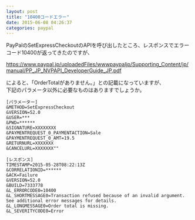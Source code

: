 ```yaml
---
layout: post
title: "10400コードエラー"
date: 2015-06-08 04:26:37
categories: paypal
---
```

<p>PayPalのSetExpressCheckoutのAPIを呼び出したところ、レスポンスでエラーコード10400が返ってきたのですが、</p>

<p><a href="https://www.paypal.jp/uploadedFiles/wwwpaypaljp/Supporting_Content/jp/manual/PP_JP_NVPAPI_DeveloperGuide_JP.pdf" rel="nofollow">https://www.paypal.jp/uploadedFiles/wwwpaypaljp/Supporting_Content/jp/manual/PP_JP_NVPAPI_DeveloperGuide_JP.pdf</a></p>

<p>によると、「OrderTotalがありません。」との記載になっていますが、<br>
下記のパラメータ以外に必要なものはありますでしょうか。</p>

<pre><code>[パラメーター]
&amp;METHOD=SetExpressCheckout
&amp;VERSION=52.0
&amp;USER=***
&amp;PWD=****** 
&amp;SIGNATURE=XXXXXXXX
&amp;PAYMENTREQUEST_0_PAYMENTACTION=Sale 
&amp;PAYMENTREQUEST_0_AMT=19.5
&amp;RETURNURL=XXXXXXX
&amp;CANCELURL=XXXXXXX""

[レスポンス]
TIMESTAMP=2015-05-28T08:22:13Z
&amp;CORRELATIONID=******
&amp;ACK=Failure
&amp;VERSION=52.0
&amp;BUILD=7333778
&amp;L_ERRORCODE0=10400
&amp;L_SHORTMESSAGE0=Transaction refused because of an invalid argument. See additional error messages for details.
&amp;L_LONGMESSAGE0=Order total is missing.
&amp;L_SEVERITYCODE0=Error
</code></pre>
